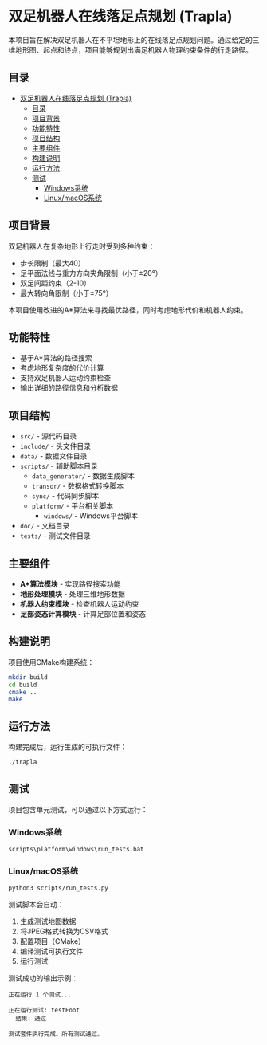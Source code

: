 # 双足机器人在线落足点规划 (Trapla)

本项目旨在解决双足机器人在不平坦地形上的在线落足点规划问题。通过给定的三维地形图、起点和终点，项目能够规划出满足机器人物理约束条件的行走路径。

## 目录

- [双足机器人在线落足点规划 (Trapla)](#双足机器人在线落足点规划-trapla)
  - [目录](#目录)
  - [项目背景](#项目背景)
  - [功能特性](#功能特性)
  - [项目结构](#项目结构)
  - [主要组件](#主要组件)
  - [构建说明](#构建说明)
  - [运行方法](#运行方法)
  - [测试](#测试)
    - [Windows系统](#windows系统)
    - [Linux/macOS系统](#linuxmacos系统)

## 项目背景

双足机器人在复杂地形上行走时受到多种约束：

- 步长限制（最大40）
- 足平面法线与重力方向夹角限制（小于±20°）
- 双足间距约束（2-10）
- 最大转向角限制（小于±75°）

本项目使用改进的A*算法来寻找最优路径，同时考虑地形代价和机器人约束。

## 功能特性

- 基于A*算法的路径搜索
- 考虑地形复杂度的代价计算
- 支持双足机器人运动约束检查
- 输出详细的路径信息和分析数据

## 项目结构

- `src/` - 源代码目录
- `include/` - 头文件目录
- `data/` - 数据文件目录
- `scripts/` - 辅助脚本目录
  - `data_generator/` - 数据生成脚本
  - `transor/` - 数据格式转换脚本
  - `sync/` - 代码同步脚本
  - `platform/` - 平台相关脚本
    - `windows/` - Windows平台脚本
- `doc/` - 文档目录
- `tests/` - 测试文件目录

## 主要组件

- **A*算法模块** - 实现路径搜索功能
- **地形处理模块** - 处理三维地形数据
- **机器人约束模块** - 检查机器人运动约束
- **足部姿态计算模块** - 计算足部位置和姿态

## 构建说明

项目使用CMake构建系统：

```bash
mkdir build
cd build
cmake ..
make
```

## 运行方法

构建完成后，运行生成的可执行文件：

```bash
./trapla
```

## 测试

项目包含单元测试，可以通过以下方式运行：

### Windows系统

```cmd
scripts\platform\windows\run_tests.bat
```

### Linux/macOS系统

```bash
python3 scripts/run_tests.py
```

测试脚本会自动：

1. 生成测试地图数据
2. 将JPEG格式转换为CSV格式
3. 配置项目（CMake）
4. 编译测试可执行文件
5. 运行测试

测试成功的输出示例：

```example
正在运行 1 个测试...

正在运行测试: testFoot
  结果: 通过

测试套件执行完成。所有测试通过。
```
